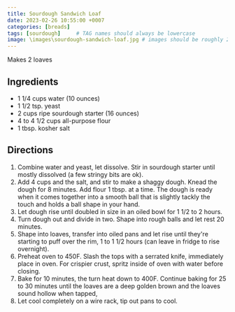 ```yaml
---
title: Sourdough Sandwich Loaf
date: 2023-02-26 10:55:00 +0007
categories: [breads]
tags: [sourdough]     # TAG names should always be lowercase
image: \images\sourdough-sandwich-loaf.jpg # images should be roughly 2:1 ratio
---
```


Makes 2 loaves

## Ingredients

* 1 1/4 cups water (10 ounces)
* 1 1/2 tsp. yeast
* 2 cups ripe sourdough starter (16 ounces)
* 4 to 4 1/2 cups all-purpose flour
* 1 tbsp. kosher salt

## Directions

1. Combine water and yeast, let dissolve. Stir in sourdough starter until mostly dissolved (a few stringy bits are ok).
2. Add 4 cups and the salt, and stir to make a shaggy dough. Knead the dough for 8 minutes. Add flour 1 tbsp. at a time. The dough is ready when it comes together into a smooth ball that is slightly tackly the touch and holds a ball shape in your hand.
3. Let dough rise until doubled in size in an oiled bowl for 1 1/2 to 2 hours.
4. Turn dough out and divide in two. Shape into rough balls and let rest 20 minutes.
5. Shape into loaves, transfer into oiled pans and let rise until they're starting to puff over the rim, 1 to 1 1/2 hours (can leave in fridge to rise overnight).
6. Preheat oven to 450F. Slash the tops with a serrated knife, immediately place in oven. For crispier crust, spritz inside of oven with water before closing.
7. Bake for 10 minutes, the turn heat down to 400F. Continue baking for 25 to 30 minutes until the loaves are a deep golden brown and the loaves sound hollow when tapped, 
8. Let cool completely on a wire rack, tip out pans to cool.